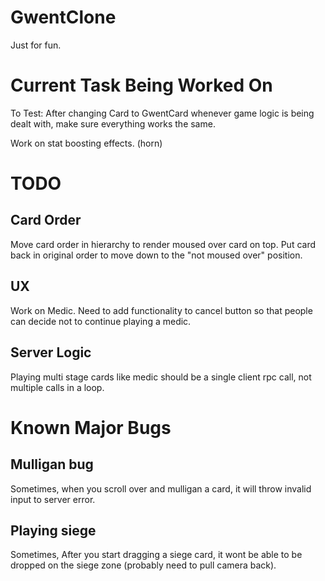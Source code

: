 # GwentClone
Just for fun.

# Current Task Being Worked On
To Test: After changing Card to GwentCard whenever game logic is being dealt with, make sure everything works the same.

Work on stat boosting effects. (horn)

# TODO
## Card Order
Move card order in hierarchy to render moused over card on top. Put card back in original order to move down to the "not moused over" position.
## UX
Work on Medic. Need to add functionality to cancel button so that people can decide not to continue playing a medic.
## Server Logic
Playing multi stage cards like medic should be a single client rpc call, not multiple calls in a loop.

# Known Major Bugs
## Mulligan bug
Sometimes, when you scroll over and mulligan a card, it will throw invalid input to server error.
## Playing siege
Sometimes, After you start dragging a siege card, it wont be able to be dropped on the siege zone (probably need to pull camera back).
